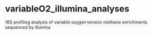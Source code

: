 variableO2_illumina_analyses
============================

16S profiling analysis of variable oxygen tension methane enrichments sequenced by illumina
